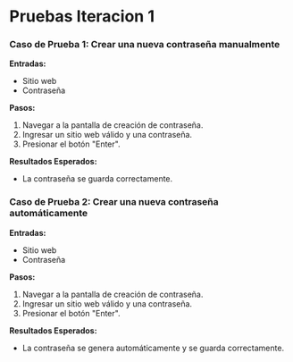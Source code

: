 # Pruebas Iteracion 1
### Caso de Prueba 1: Crear una nueva contraseña manualmente
**Entradas:**
- Sitio web
- Contraseña

**Pasos:**
1. Navegar a la pantalla de creación de contraseña.
2. Ingresar un sitio web válido y una contraseña.
3. Presionar el botón "Enter".

**Resultados Esperados:**
- La contraseña se guarda correctamente.


### Caso de Prueba 2: Crear una nueva contraseña automáticamente

**Entradas:**
- Sitio web
- Contraseña

**Pasos:**
1. Navegar a la pantalla de creación de contraseña.
2. Ingresar un sitio web válido y una contraseña.
3. Presionar el botón "Enter".

**Resultados Esperados:**
- La contraseña se genera automáticamente y se guarda correctamente.
